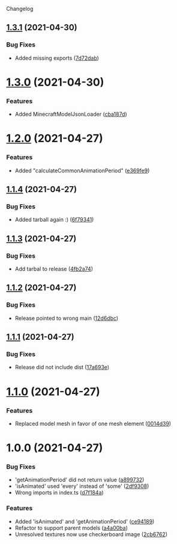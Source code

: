 Changelog

## [1.3.1](https://github.com/OrangeUtan/three-mcmodel/compare/v1.3.0...v1.3.1) (2021-04-30)


### Bug Fixes

* Added missing exports ([7d72dab](https://github.com/OrangeUtan/three-mcmodel/commit/7d72dabb8467dc9ad43ab64def027f58500a9ca0))

# [1.3.0](https://github.com/OrangeUtan/three-mcmodel/compare/v1.2.0...v1.3.0) (2021-04-30)


### Features

* Added MinecraftModelJsonLoader ([cba187d](https://github.com/OrangeUtan/three-mcmodel/commit/cba187d9b20eb71b251ed26e598919cf8a62bce9))

# [1.2.0](https://github.com/OrangeUtan/three-mcmodel/compare/v1.1.4...v1.2.0) (2021-04-27)


### Features

* Added "calculateCommonAnimationPeriod" ([e369fe9](https://github.com/OrangeUtan/three-mcmodel/commit/e369fe94d50401564fdb24da5ec0208201a87842))

## [1.1.4](https://github.com/OrangeUtan/three-mcmodel/compare/v1.1.3...v1.1.4) (2021-04-27)


### Bug Fixes

* Added tarball again :) ([6f79341](https://github.com/OrangeUtan/three-mcmodel/commit/6f793411f96a2a2881bdeb9daeb186486774c953))

## [1.1.3](https://github.com/OrangeUtan/three-mcmodel/compare/v1.1.2...v1.1.3) (2021-04-27)


### Bug Fixes

* Add tarbal to release ([4fb2a74](https://github.com/OrangeUtan/three-mcmodel/commit/4fb2a747dce7c001f7ab25385611b6ed7b1dbc48))

## [1.1.2](https://github.com/OrangeUtan/three-mcmodel/compare/v1.1.1...v1.1.2) (2021-04-27)


### Bug Fixes

* Release pointed to wrong main ([12d6dbc](https://github.com/OrangeUtan/three-mcmodel/commit/12d6dbc0b5a4c05aa40d460e5fdcaf08c82b87a3))

## [1.1.1](https://github.com/OrangeUtan/three-mcmodel/compare/v1.1.0...v1.1.1) (2021-04-27)


### Bug Fixes

* Release did not include dist ([17a693e](https://github.com/OrangeUtan/three-mcmodel/commit/17a693e97d0569820f47584d1cb7aa53c0bd6248))

# [1.1.0](https://github.com/OrangeUtan/three-mcmodel/compare/v1.0.0...v1.1.0) (2021-04-27)


### Features

* Replaced model mesh in favor of one mesh element ([0014d39](https://github.com/OrangeUtan/three-mcmodel/commit/0014d39cb1be0e2679b74f55d9f1e5a4a0e71c49))

# 1.0.0 (2021-04-27)


### Bug Fixes

* 'getAnimationPeriod' did not return value ([a899732](https://github.com/OrangeUtan/three-mcmodel/commit/a899732bfa091a08cfcb342b471fa9189f67e84e))
* 'isAnimated' used 'every' instead of 'some' ([2df9308](https://github.com/OrangeUtan/three-mcmodel/commit/2df93081f64f834c38cce0af787aab6835075eb2))
* Wrong imports in index.ts ([d7f184a](https://github.com/OrangeUtan/three-mcmodel/commit/d7f184a584b204f4b6165cfdf0d53928ee657001))


### Features

* Added 'isAnimated' and 'getAnimationPeriod' ([ce94189](https://github.com/OrangeUtan/three-mcmodel/commit/ce9418903de54a698e1e18c9c2937f718fb75783))
* Refactor to support parent models ([a4a00ba](https://github.com/OrangeUtan/three-mcmodel/commit/a4a00bac14065b079b56242b4535bb17e5761d30))
* Unresolved textures now use checkerboard image ([2cb6762](https://github.com/OrangeUtan/three-mcmodel/commit/2cb6762c0d52d4a5966a4b818bdf05e0e6bcd436))
